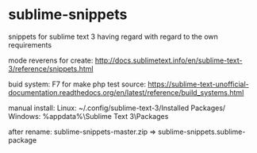 sublime-snippets
================

snippets for sublime text 3 having regard with regard to the own requirements

mode reverens for create: http://docs.sublimetext.info/en/sublime-text-3/reference/snippets.html

buid system:
F7 for make php test
source: https://sublime-text-unofficial-documentation.readthedocs.org/en/latest/reference/build_systems.html

manual install:
	Linux:
		~/.config/sublime-text-3/Installed Packages/
	Windows:
		%appdata%\Sublime Text 3\Packages

after rename:
	sublime-snippets-master.zip => sublime-snippets.sublime-package
